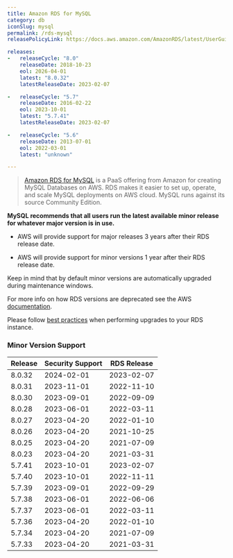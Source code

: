```yaml
---
title: Amazon RDS for MySQL
category: db
iconSlug: mysql
permalink: /rds-mysql
releasePolicyLink: https://docs.aws.amazon.com/AmazonRDS/latest/UserGuide/MySQL.Concepts.VersionMgmt.html

releases:
-   releaseCycle: "8.0"
    releaseDate: 2018-10-23
    eol: 2026-04-01
    latest: "8.0.32"
    latestReleaseDate: 2023-02-07

-   releaseCycle: "5.7"
    releaseDate: 2016-02-22
    eol: 2023-10-01
    latest: "5.7.41"
    latestReleaseDate: 2023-02-07

-   releaseCycle: "5.6"
    releaseDate: 2013-07-01
    eol: 2022-03-01
    latest: "unknown"

---
```


> [Amazon RDS for MySQL](https://aws.amazon.com/rds/mysql) is a PaaS offering from Amazon for
> creating MySQL Databases on AWS. RDS makes it easier to set up, operate, and scale MySQL
> deployments on AWS cloud. MySQL runs against its source Community Edition.

**MySQL recommends that all users run the latest available minor release for whatever major version
is in use.**

- AWS will provide support for major releases 3 years after their RDS release date.

- AWS will provide support for minor versions 1 year after their RDS release date.

Keep in mind that by default minor versions are automatically upgraded during maintenance windows.

For more info on how RDS versions are deprecated see the AWS [documentation](https://aws.amazon.com/rds/faqs/#What_happens_when_an_Amazon_RDS_DB_engine_version_is_deprecated.3F).

Please follow [best practices](https://aws.amazon.com/blogs/database/best-practices-for-upgrading-amazon-rds-for-mysql-and-amazon-rds-for-mariadb) when performing upgrades to your RDS instance.

### Minor Version Support

| Release | Security Support | RDS Release |
| ------- | ---------------- | ----------- |
| 8.0.32  | 2024-02-01       | 2023-02-07  |
| 8.0.31  | 2023-11-01       | 2022-11-10  |
| 8.0.30  | 2023-09-01       | 2022-09-09  |
| 8.0.28  | 2023-06-01       | 2022-03-11  |
| 8.0.27  | 2023-04-20       | 2022-01-10  |
| 8.0.26  | 2023-04-20       | 2021-10-25  |
| 8.0.25  | 2023-04-20       | 2021-07-09  |
| 8.0.23  | 2023-04-20       | 2021-03-31  |
| 5.7.41  | 2023-10-01       | 2023-02-07  |
| 5.7.40  | 2023-10-01       | 2022-11-11  |
| 5.7.39  | 2023-09-01       | 2022-09-29  |
| 5.7.38  | 2023-06-01       | 2022-06-06  |
| 5.7.37  | 2023-06-01       | 2022-03-11  |
| 5.7.36  | 2023-04-20       | 2022-01-10  |
| 5.7.34  | 2023-04-20       | 2021-07-09  |
| 5.7.33  | 2023-04-20       | 2021-03-31  |
